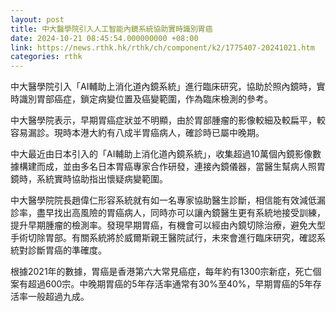 ```yaml
---
layout: post
title: 中大醫學院引入人工智能內鏡系統協助實時識別胃癌
date: 2024-10-21 08:45:54.000000000 +08:00
link: https://news.rthk.hk/rthk/ch/component/k2/1775407-20241021.htm
categories: rthk
---
```


中大醫學院引入「AI輔助上消化道內鏡系統」進行臨床研究，協助於照內鏡時，實時識別胃部癌症，鎖定病變位置及癌變範圍，作為臨床檢測的參考。

中大醫學院表示，早期胃癌症狀並不明顯，由於胃部腫瘤的影像較細及較扁平，較容易漏診。現時本港大約有八成半胃癌病人，確診時已屬中晚期。

中大最近由日本引入的「AI輔助上消化道內鏡系統」，收集超過10萬個內鏡影像數據構建而成，並由多名日本胃癌專家合作研發，連接內鏡儀器，當醫生幫病人照胃鏡時，系統實時協助指出懷疑病變範圍。

中大醫學院院長趙偉仁形容系統就有如一名專家協助醫生診斷，相信能有效減低漏診率，盡早找出高風險的胃癌病人，同時亦可以讓內鏡醫生更有系統地接受訓練，提升早期腫瘤的檢測率。發現早期胃癌，有機會可以經由內鏡切除治療，避免大型手術切除胃部。有關系統將於威爾斯親王醫院試行，未來會進行臨床研究，確認系統對診斷胃癌的準確度。

根據2021年的數據，胃癌是香港第六大常見癌症，每年約有1300宗新症，死亡個案有超過600宗。中晚期胃癌的5年存活率通常有30%至40%，早期胃癌的5年存活率一般超過九成。
